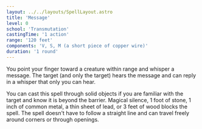 ```yaml
---
layout: ../../layouts/SpellLayout.astro
title: 'Message'
level: 0
school: 'Transmutation'
castingTime: '1 action'
range: '120 feet'
components: 'V, S, M (a short piece of copper wire)'
duration: '1 round'
---
```


You point your finger toward a creature within range and whisper a message. The target (and only the target) hears the message and can reply in a whisper that only you can hear.

You can cast this spell through solid objects if you are familiar with the target and know it is beyond the barrier. Magical silence, 1 foot of stone, 1 inch of common metal, a thin sheet of lead, or 3 feet of wood blocks the spell. The spell doesn't have to follow a straight line and can travel freely around corners or through openings.